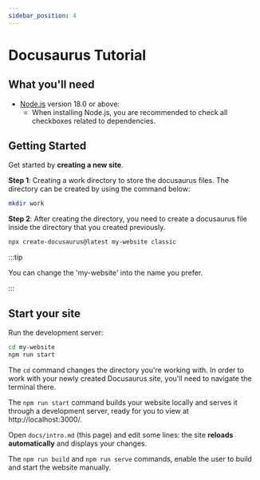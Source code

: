 ```yaml
---
sidebar_position: 4
---
```


# Docusaurus Tutorial
## What you'll need

- [Node.js](https://nodejs.org/en/download/) version 18.0 or above:
  - When installing Node.js, you are recommended to check all checkboxes related to dependencies.

## Getting Started

Get started by **creating a new site**.

**Step 1**: Creating a work directory to store the docusaurus files. The directory can be created by using the command below:
```bash
mkdir work
```
**Step 2**: After creating the directory, you need to create a docusaurus file inside the directory that you created previously.
```bash
npx create-docusaurus@latest my-website classic
```
:::tip

You can change the 'my-website' into the name you prefer.

:::

## Start your site

Run the development server:

```bash
cd my-website
npm run start
```

The `cd` command changes the directory you're working with. In order to work with your newly created Docusaurus site, you'll need to navigate the terminal there.

The `npm run start` command builds your website locally and serves it through a development server, ready for you to view at http://localhost:3000/.

Open `docs/intro.md` (this page) and edit some lines: the site **reloads automatically** and displays your changes.

The `npm run build` and `npm run serve` commands, enable the user to build and start the website manually.
